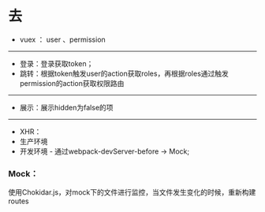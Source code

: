 # 去

- vuex ： user 、permission
-------------------------
- 登录：登录获取token；
- 跳转：根据token触发user的action获取roles，再根据roles通过触发permission的action获取权限路由
- --------------------------
- 展示：展示hidden为false的项
------------------------
- XHR：
-    生产环境
-    开发环境 - 通过webpack-devServer-before -> Mock;

### Mock：
  使用Chokidar.js，对mock下的文件进行监控，当文件发生变化的时候，重新构建routes
